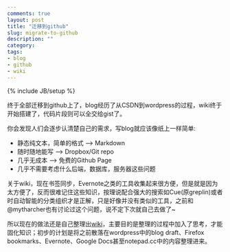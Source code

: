 ```yaml
---
comments: true
layout: post
title: "迁移到github"
slug: migrate-to-github
description: ""
category: 
tags:
- blog
- github
- wiki
---
```

{% include JB/setup %}


终于全部迁移到github上了，blog经历了从CSDN到wordpress的过程，wiki终于开始搭建了，代码片段则可以全交给gist了。

你会发现人们会逐步认清楚自己的需求，写blog就应该像纸上一样简单:  

*  静态纯文本，简单的格式 -->   Markdown  
*  随时随地能写 --> Dropbox/Git repo  
*  几乎无成本 --> 免费的Github Page  
*  几乎不需要考虑什么后端，数据库，服务器这些问题

关于wiki，现在书签同步，Evernote之类的工具收集起来很方便，但是就是因为太方便了，反而很难记住这些知识，按理说配合强大的搜索如Cue(原greplin)或者时自动智能的分类组织才是正解，只是好像并没有类似的工具，之前和@mytharcher也有讨论过这个问题，说不定下次就自己去做了~

所以现在的做法还是自己整理出[wiki](https://github.com/hewigovens/hewigovens.github.com/wiki)，主要目的是整理的过程中加入了思考，才能固化知识；初步的计划是将之前散落在wordpress中的blog draft、Firefox bookmarks、Evernote、Google Docs甚至notepad.cc中的内容整理进来。